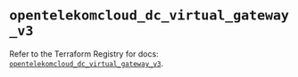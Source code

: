 # `opentelekomcloud_dc_virtual_gateway_v3`

Refer to the Terraform Registry for docs: [`opentelekomcloud_dc_virtual_gateway_v3`](https://registry.terraform.io/providers/opentelekomcloud/opentelekomcloud/1.36.26/docs/resources/dc_virtual_gateway_v3).
